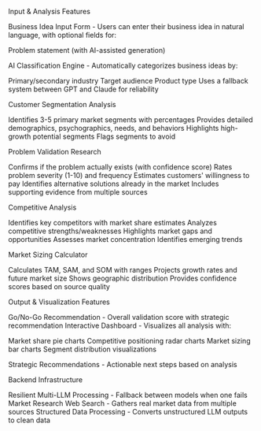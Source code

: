 Input & Analysis Features

Business Idea Input Form - Users can enter their business idea in natural language, with optional fields for:

Problem statement (with AI-assisted generation)



AI Classification Engine - Automatically categorizes business ideas by:

Primary/secondary industry
Target audience
Product type
Uses a fallback system between GPT and Claude for reliability


Customer Segmentation Analysis

Identifies 3-5 primary market segments with percentages
Provides detailed demographics, psychographics, needs, and behaviors
Highlights high-growth potential segments
Flags segments to avoid


Problem Validation Research

Confirms if the problem actually exists (with confidence score)
Rates problem severity (1-10) and frequency
Estimates customers' willingness to pay
Identifies alternative solutions already in the market
Includes supporting evidence from multiple sources


Competitive Analysis

Identifies key competitors with market share estimates
Analyzes competitive strengths/weaknesses
Highlights market gaps and opportunities
Assesses market concentration
Identifies emerging trends


Market Sizing Calculator

Calculates TAM, SAM, and SOM with ranges
Projects growth rates and future market size
Shows geographic distribution
Provides confidence scores based on source quality



Output & Visualization Features

Go/No-Go Recommendation - Overall validation score with strategic recommendation
Interactive Dashboard - Visualizes all analysis with:

Market share pie charts
Competitive positioning radar charts
Market sizing bar charts
Segment distribution visualizations


Strategic Recommendations - Actionable next steps based on analysis

Backend Infrastructure

Resilient Multi-LLM Processing - Fallback between models when one fails
Market Research Web Search - Gathers real market data from multiple sources
Structured Data Processing - Converts unstructured LLM outputs to clean data

